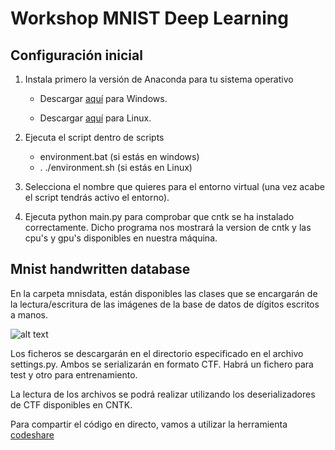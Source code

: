 # Workshop MNIST Deep Learning

## Configuración inicial

1. Instala primero la versión de Anaconda para tu sistema operativo

    * Descargar [aquí](https://repo.continuum.io/archive/Anaconda3-5.0.1-Windows-x86_64.exe) para Windows.

    * Descargar [aquí](https://repo.continuum.io/archive/Anaconda3-5.0.1-Linux-x86_64.sh) para Linux.

2. Ejecuta el script dentro de scripts
    * environment.bat (si estás en windows)
    * . ./environment.sh (si estás en Linux)

3. Selecciona el nombre que quieres para el entorno virtual (una vez acabe el script tendrás activo el entorno).

4. Ejecuta python main.py para comprobar que cntk se ha instalado correctamente. Dicho programa nos mostrará la version de cntk y las cpu's y gpu's disponibles en nuestra máquina.

## Mnist handwritten database

En la carpeta mnisdata, están disponibles las clases que se encargarán de la lectura/escritura de las imágenes de la base de datos de dígitos escritos a manos.

![alt text](https://www.researchgate.net/profile/Amaury_Lendasse/publication/264273647/figure/fig1/AS:295970354024489@1447576239974/Fig-18-0-9-Sample-digits-of-MNIST-handwritten-digit-database.png)

Los ficheros se descargarán en el directorio especificado en el archivo settings.py. Ambos se serializarán en formato CTF. Habrá un fichero para test y otro para entrenamiento.

La lectura de los archivos se podrá realizar utilizando los deserializadores de CTF disponibles en CNTK.

Para compartir el código en directo, vamos a utilizar la herramienta [codeshare](https://codeshare.io/aYP4eN)
